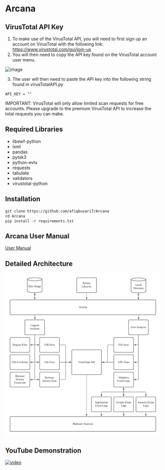 # Arcana

## VirusTotal API Key
1. To make use of the VirusTotal API, you will need to first sign up an account on VirusTotal with the following link: https://www.virustotal.com/gui/join-us
2. You will then need to copy the API key found on the VirusTotal account user menu.

![image](https://user-images.githubusercontent.com/72640752/139626297-f18068d6-d3e6-4734-8c8b-63cd93617869.png)

3. The user will then need to paste the API key into the following string found in virusTotalAPI.py
```
API_KEY = ""
```
IMPORTANT: VirusTotal will only allow limited scan requests for free accounts. Please upgrade to the premium VirusTotal API to increase the total requests you can make.

## Required Libraries
- libewf-python
- lxml
- pandas
- pytsk3
- python-evtx
- requests
- tabulate
- validators
- virustotal-python

## Installation
```
git clone https://github.com/afiqbusari7/Arcana
cd Arcana
pip install -r requirements.txt
```

## Arcana User Manual
[User Manual](https://github.com/afiqbusari7/Arcana/tree/main/documentation/UserManual.pdf)

## Detailed Architecture
![image](https://github.com/afiqbusari7/Arcana/blob/098744ff4e80f6aea7d661697e897c370bcbe7a3/documentation/DetailedArchitecture.png)

## YouTube Demonstration
[![video](https://img.youtube.com/vi/61fZSNJ50EI/maxresdefault.jpg)](https://youtu.be/61fZSNJ50EI)
